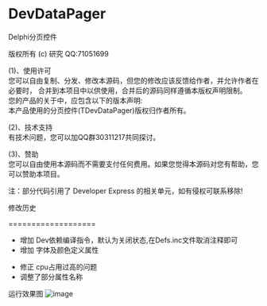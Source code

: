 # DevDataPager
  
  Delphi分页控件       
    
  版权所有 (c) 研究  QQ:71051699    
    
  (1)、使用许可  
  您可以自由复制、分发、修改本源码，但您的修改应该反馈给作者，并允许作者在必要时， 
  合并到本项目中以供使用，合并后的源码同样遵循本版权声明限制。  
  您的产品的关于中，应包含以下的版本声明:  
  本产品使用的分页控件(TDevDataPager)版权归作者所有。
  
  (2)、技术支持  
  有技术问题，您可以加QQ群30311217共同探讨。   
  
  (3)、赞助  
  您可以自由使用本源码而不需要支付任何费用。如果您觉得本源码对您有帮助，您可以赞助本项目。                                                       
    
  注：部分代码引用了 Developer Express 的相关单元，如有侵权可联系移除!  
  
 

  修改历史 

  ===================  

  + 增加 Dev依赖编译指令，默认为关闭状态,在Defs.inc文件取消注释即可  
  + 增加 字体及颜色定义属性  
  * 修正 cpu占用过高的问题  
  * 调整了部分属性名称  



  
  
  运行效果图 
  ![image](https://github.com/yanjiu-xyz/DevDataPager/blob/master/DevDataPager.png)
